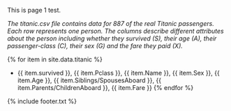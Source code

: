 This is page 1 test.

_The titanic.csv file contains data for 887 of the real Titanic passengers. Each row represents one person. The columns describe different attributes about the person including whether they survived (S), their age (A), their passenger-class (C), their sex (G) and the fare they paid (X)._

{% for item in site.data.titanic %}
- {{ item.survived }}, {{ item.Pclass }},  {{ item.Name }}, {{ item.Sex }}, {{ item.Age }}, {{ item.Siblings/SpousesAboard }}, {{ item.Parents/ChildrenAboard }}, {{ item.Fare }}
{% endfor %}

{% include footer.txt %}